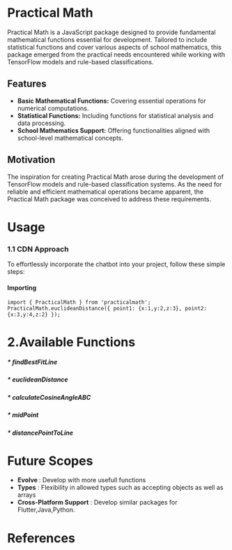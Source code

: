 # Practical Math

Practical Math is a JavaScript package designed to provide fundamental mathematical functions essential for development. Tailored to include statistical functions and cover various aspects of school mathematics, this package emerged from the practical needs encountered while working with TensorFlow models and rule-based classifications.

## Features

- **Basic Mathematical Functions:** Covering essential operations for numerical computations.
- **Statistical Functions:** Including functions for statistical analysis and data processing.
- **School Mathematics Support:** Offering functionalities aligned with school-level mathematical concepts.

## Motivation

The inspiration for creating Practical Math arose during the development of TensorFlow models and rule-based classification systems. As the need for reliable and efficient mathematical operations became apparent, the Practical Math package was conceived to address these requirements.

# Usage

### 1.1 CDN Approach
To effortlessly incorporate the chatbot into your project, follow these simple steps:
#### Importing ####
```
import { PracticalMath } from 'practicalmath';
PracticalMath.euclideanDistance({ point1: {x:1,y:2,z:3}, point2: {x:3,y:4,z:2} });

```
# 2.Available Functions
##### * findBestFitLine
##### * euclideanDistance
##### * calculateCosineAngleABC
##### * midPoint
##### * distancePointToLine

# Future Scopes
* <b> Evolve </b>: Develop with more usefull functions
* <b> Types</b> : Flexibility in allowed types such as accepting objects as well as arrays
* <b> Cross-Platform Support</b> : Develop similar packages for Flutter,Java,Python.

# References
